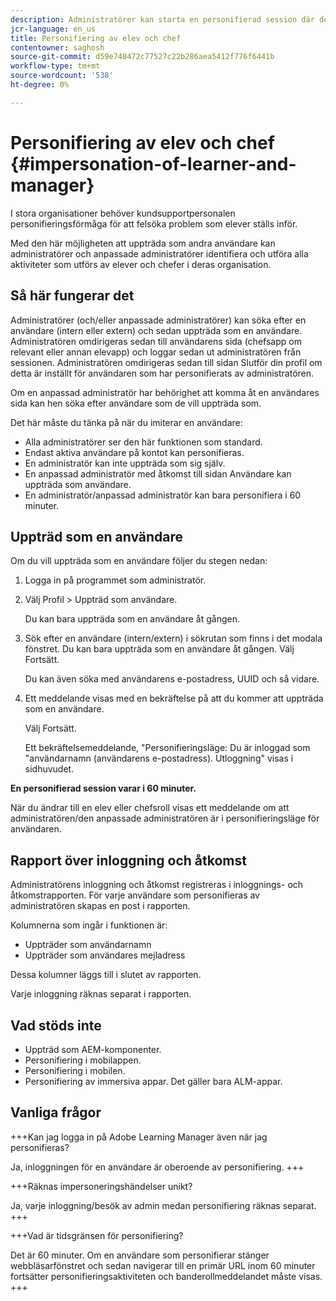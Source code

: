```yaml
---
description: Administratörer kan starta en personifierad session där de kan logga in för en annan användares räkning på sitt konto i sin elev- och chefsroll.
jcr-language: en_us
title: Personifiering av elev och chef
contentowner: saghosh
source-git-commit: d59e748472c77527c22b286aea5412f776f6441b
workflow-type: tm+mt
source-wordcount: '538'
ht-degree: 0%

---
```




# Personifiering av elev och chef {#impersonation-of-learner-and-manager}

I stora organisationer behöver kundsupportpersonalen personifieringsförmåga för att felsöka problem som elever ställs inför.

Med den här möjligheten att uppträda som andra användare kan administratörer och anpassade administratörer identifiera och utföra alla aktiviteter som utförs av elever och chefer i deras organisation.

## Så här fungerar det

Administratörer (och/eller anpassade administratörer) kan söka efter en användare (intern eller extern) och sedan uppträda som en användare. Administratören omdirigeras sedan till användarens sida (chefsapp om relevant eller annan elevapp) och loggar sedan ut administratören från sessionen. Administratören omdirigeras sedan till sidan Slutför din profil om detta är inställt för användaren som har personifierats av administratören.

Om en anpassad administratör har behörighet att komma åt en användares sida kan hen söka efter användare som de vill uppträda som.

Det här måste du tänka på när du imiterar en användare:

* Alla administratörer ser den här funktionen som standard.
* Endast aktiva användare på kontot kan personifieras.
* En administratör kan inte uppträda som sig själv.
* En anpassad administratör med åtkomst till sidan Användare kan uppträda som användare.
* En administratör/anpassad administratör kan bara personifiera i 60 minuter.

## Uppträd som en användare

Om du vill uppträda som en användare följer du stegen nedan:

1. Logga in på programmet som administratör.
1. Välj Profil > Uppträd som användare.

   Du kan bara uppträda som en användare åt gången.

1. Sök efter en användare (intern/extern) i sökrutan som finns i det modala fönstret. Du kan bara uppträda som en användare åt gången. Välj Fortsätt.

   Du kan även söka med användarens e-postadress, UUID och så vidare.

1. Ett meddelande visas med en bekräftelse på att du kommer att uppträda som en användare.

   Välj Fortsätt.

   Ett bekräftelsemeddelande, &quot;Personifieringsläge: Du är inloggad som &quot;användarnamn (användarens e-postadress). Utloggning&quot; visas i sidhuvudet.

**En personifierad session varar i 60 minuter.**

När du ändrar till en elev eller chefsroll visas ett meddelande om att administratören/den anpassade administratören är i personifieringsläge för användaren.

## Rapport över inloggning och åtkomst

Administratörens inloggning och åtkomst registreras i inloggnings- och åtkomstrapporten. För varje användare som personifieras av administratören skapas en post i rapporten.

Kolumnerna som ingår i funktionen är:

* Uppträder som användarnamn
* Uppträder som användares mejladress

Dessa kolumner läggs till i slutet av rapporten.

Varje inloggning räknas separat i rapporten.

## Vad stöds inte

* Uppträd som AEM-komponenter.
* Personifiering i mobilappen.
* Personifiering i mobilen.
* Personifiering av immersiva appar. Det gäller bara ALM-appar.

## Vanliga frågor

+++Kan jag logga in på Adobe Learning Manager även när jag personifieras?

Ja, inloggningen för en användare är oberoende av personifiering.
+++

+++Räknas impersoneringshändelser unikt?

Ja, varje inloggning/besök av admin medan personifiering räknas separat.
+++

+++Vad är tidsgränsen för personifiering?

Det är 60 minuter. Om en användare som personifierar stänger webbläsarfönstret och sedan navigerar till en primär URL inom 60 minuter fortsätter personifieringsaktiviteten och banderollmeddelandet måste visas.
+++
